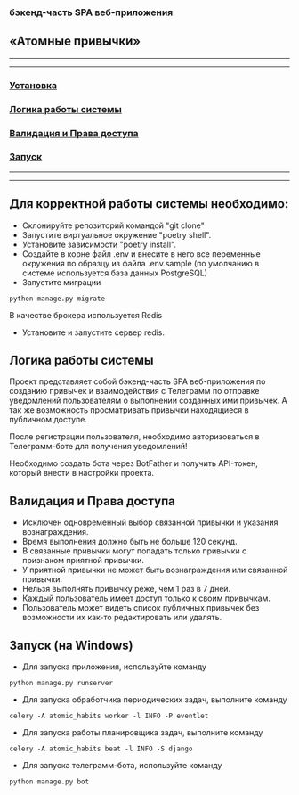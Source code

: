 ### бэкенд-часть SPA веб-приложения
## «Атомные привычки»

---

---

### [Установка](#title1)
### [Логика работы системы](#title2)
### [Валидация и Права доступа](#title3)
### [Запуск](#title4)

---

---

## <a id="title1">Для корректной работы системы необходимо:</a>

- Склонируйте репозиторий командой "git clone"
- Запустите виртуальное окружение "poetry shell".
- Установите зависимости "poetry install".
- Создайте в корне файл .env и внесите в него все переменные окружения по образцу из файла .env.sample (по умолчанию в
  системе
  используется база данных PostgreSQL)
- Запустите миграции
```shell
python manage.py migrate
```
В качестве брокера используется Redis
- Установите и запустите сервер redis.

<a id="title2">Логика работы системы</a>
---
Проект представляет собой бэкенд-часть SPA веб-приложения по созданию привычек и взаимодействия с Телеграмм
по отправке уведомлений пользователям о выполнении созданных ими привычек. А так же возможность просматривать 
привычки находящиеся в публичном доступе. 

После регистрации пользователя, необходимо авторизоваться в Телеграмм-боте для получения уведомлений!

Необходимо создать бота через BotFather и получить API-токен, который внести в настройки проекта.


<a id="title3">Валидация и Права доступа</a>
---

- Исключен одновременный выбор связанной привычки и указания вознаграждения.
- Время выполнения должно быть не больше 120 секунд.
- В связанные привычки могут попадать только привычки с признаком приятной привычки.
- У приятной привычки не может быть вознаграждения или связанной привычки.
- Нельзя выполнять привычку реже, чем 1 раз в 7 дней.
- Каждый пользователь имеет доступ только к своим привычкам.
- Пользователь может видеть список публичных привычек без возможности их как-то редактировать или удалять.

<a id="title4">Запуск (на Windows)</a>
---

- Для запуска приложения, используйте команду 
```shell
python manage.py runserver
```
- Для запуска обработчика периодических задач, выполните команду
```shell
celery -A atomic_habits worker -l INFO -P eventlet
```
- Для запуска работы планировщика задач, выполните команду
```shell
celery -A atomic_habits beat -l INFO -S django
```
- Для запуска телеграмм-бота, используйте команду
```shell
python manage.py bot
```
